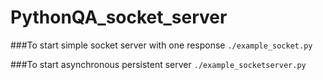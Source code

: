 # PythonQA_socket_server

###To start simple socket server with one response
`./example_socket.py` 

###To start asynchronous persistent server
`./example_socketserver.py`